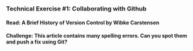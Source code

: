 ### Technical Exercise #1: Collaborating with Github

#### Read: A Brief History of Version Control by Wibke Carstensen

#### Challenge: This article contains many spelling errors. Can you spot them and push a fix using Git?
